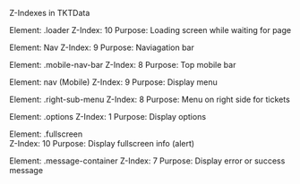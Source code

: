 Z-Indexes in TKTData

Element: .loader
Z-Index: 10
Purpose: Loading screen while waiting for page

Element: Nav
Z-Index: 9
Purpose: Naviagation bar

Element: .mobile-nav-bar
Z-Index: 8
Purpose: Top mobile bar

Element: nav (Mobile)
Z-Index: 9
Purpose: Display menu

Element: .right-sub-menu
Z-Index: 8
Purpose: Menu on right side for tickets

Element: .options
Z-Index: 1
Purpose: Display options

Element: .fullscreen  
Z-Index: 10
Purpose: Display fullscreen info (alert)

Element: .message-container
Z-Index: 7
Purpose: Display error or success message
